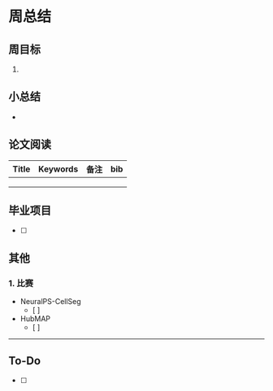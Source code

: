 # 周总结

## 周目标

1. 

## 小总结

* 

## 论文阅读

| Title | Keywords | 备注 | bib  |
| :---: | :------: | :--: | :--: |
|       |          |      |      |
|       |          |      |      |
|       |          |      |      |



## 毕业项目

- [ ] 

## 其他

### 1. 比赛

* NeuralPS-CellSeg
  - [ ]  
* HubMAP
  - [ ] 

---

## To-Do

- [ ] 

## 